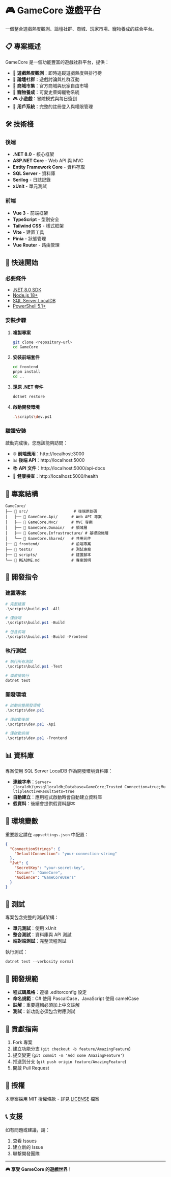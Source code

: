 # 🎮 GameCore 遊戲平台

一個整合遊戲熱度觀測、論壇社群、商城、玩家市場、寵物養成的綜合平台。

## 📋 專案概述

GameCore 是一個功能豐富的遊戲社群平台，提供：

- 🎯 **遊戲熱度觀測**：即時追蹤遊戲熱度與排行榜
- 💬 **論壇社群**：遊戲討論與社群互動
- 🛒 **商城市集**：官方商城與玩家自由市場
- 🐾 **寵物養成**：可愛史萊姆寵物系統
- 🎮 **小遊戲**：冒險模式與每日簽到
- 👥 **用戶系統**：完整的註冊登入與權限管理

## 🛠️ 技術棧

### 後端
- **.NET 8.0** - 核心框架
- **ASP.NET Core** - Web API 與 MVC
- **Entity Framework Core** - 資料存取
- **SQL Server** - 資料庫
- **Serilog** - 日誌記錄
- **xUnit** - 單元測試

### 前端
- **Vue 3** - 前端框架
- **TypeScript** - 型別安全
- **Tailwind CSS** - 樣式框架
- **Vite** - 建置工具
- **Pinia** - 狀態管理
- **Vue Router** - 路由管理

## 🚀 快速開始

### 必要條件

- [.NET 8.0 SDK](https://dotnet.microsoft.com/download/dotnet/8.0)
- [Node.js 18+](https://nodejs.org/)
- [SQL Server LocalDB](https://docs.microsoft.com/sql/database-engine/configure-windows/sql-server-express-localdb)
- [PowerShell 5.1+](https://docs.microsoft.com/powershell/scripting/install/installing-powershell)

### 安裝步驟

1. **複製專案**
   ```bash
   git clone <repository-url>
   cd GameCore
   ```

2. **安裝前端套件**
   ```bash
   cd frontend
   pnpm install
   cd ..
   ```

3. **還原 .NET 套件**
   ```bash
   dotnet restore
   ```

4. **啟動開發環境**
   ```bash
   .\scripts\dev.ps1
   ```

### 驗證安裝

啟動完成後，您應該能夠訪問：

- 🌐 **前端應用**：http://localhost:3000
- 📊 **後端 API**：http://localhost:5000
- 📚 **API 文件**：http://localhost:5000/api-docs
- 💚 **健康檢查**：http://localhost:5000/health

## 📁 專案結構

```
GameCore/
├── 📁 src/                    # 後端原始碼
│   ├── 📁 GameCore.Api/      # Web API 專案
│   ├── 📁 GameCore.Mvc/      # MVC 專案
│   ├── 📁 GameCore.Domain/   # 領域層
│   ├── 📁 GameCore.Infrastructure/ # 基礎設施層
│   └── 📁 GameCore.Shared/   # 共用元件
├── 📁 frontend/              # 前端專案
├── 📁 tests/                 # 測試專案
├── 📁 scripts/               # 建置腳本
└── 📄 README.md              # 專案說明
```

## 🔧 開發指令

### 建置專案
```powershell
# 完整建置
.\scripts\build.ps1 -All

# 僅後端
.\scripts\build.ps1 -Build

# 包含前端
.\scripts\build.ps1 -Build -Frontend
```

### 執行測試
```powershell
# 執行所有測試
.\scripts\build.ps1 -Test

# 或直接執行
dotnet test
```

### 開發環境
```powershell
# 啟動完整開發環境
.\scripts\dev.ps1

# 僅啟動後端
.\scripts\dev.ps1 -Api

# 僅啟動前端
.\scripts\dev.ps1 -Frontend
```

## 📊 資料庫

專案使用 SQL Server LocalDB 作為開發環境資料庫：

- **連線字串**：`Server=(localdb)\mssqllocaldb;Database=GameCore;Trusted_Connection=true;MultipleActiveResultSets=true`
- **自動建立**：應用程式啟動時會自動建立資料庫
- **假資料**：後續會提供假資料腳本

## 🔐 環境變數

重要設定請在 `appsettings.json` 中配置：

```json
{
  "ConnectionStrings": {
    "DefaultConnection": "your-connection-string"
  },
  "Jwt": {
    "SecretKey": "your-secret-key",
    "Issuer": "GameCore",
    "Audience": "GameCoreUsers"
  }
}
```

## 🧪 測試

專案包含完整的測試架構：

- **單元測試**：使用 xUnit
- **整合測試**：資料庫與 API 測試
- **端對端測試**：完整流程測試

執行測試：
```powershell
dotnet test --verbosity normal
```

## 📝 開發規範

- **程式碼風格**：遵循 .editorconfig 設定
- **命名規範**：C# 使用 PascalCase，JavaScript 使用 camelCase
- **註解**：重要邏輯必須加上中文註解
- **測試**：新功能必須包含對應測試

## 🤝 貢獻指南

1. Fork 專案
2. 建立功能分支 (`git checkout -b feature/AmazingFeature`)
3. 提交變更 (`git commit -m 'Add some AmazingFeature'`)
4. 推送到分支 (`git push origin feature/AmazingFeature`)
5. 開啟 Pull Request

## 📄 授權

本專案採用 MIT 授權條款 - 詳見 [LICENSE](LICENSE) 檔案

## 📞 支援

如有問題或建議，請：

1. 查看 [Issues](../../issues)
2. 建立新的 Issue
3. 聯繫開發團隊

---

**🎮 享受 GameCore 的遊戲世界！**
